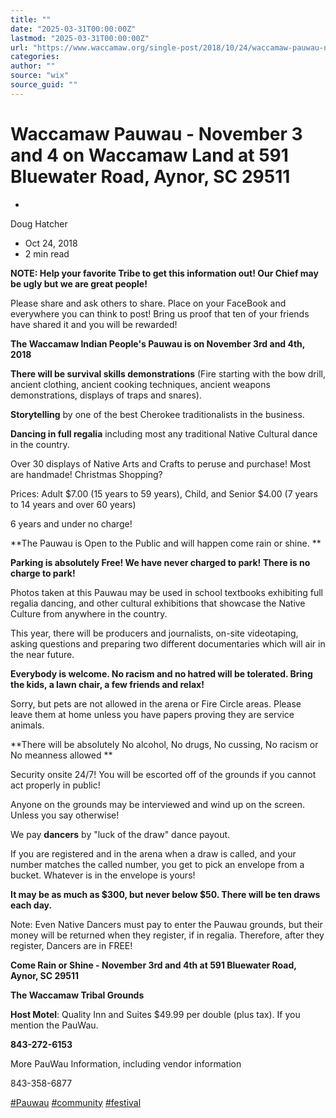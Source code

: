 ```yaml
---
title: ""
date: "2025-03-31T00:00:00Z"
lastmod: "2025-03-31T00:00:00Z"
url: "https://www.waccamaw.org/single-post/2018/10/24/waccamaw-pauwau-november-3-and-4-on-waccamaw-land-at-591-bluewater-road-aynor-sc-29511"
categories:
author: ""
source: "wix"
source_guid: ""
---
```


# Waccamaw Pauwau - November 3 and 4 on Waccamaw Land at 591 Bluewater Road, Aynor, SC 29511

-

Doug Hatcher
- Oct 24, 2018
- 2 min read

**NOTE: Help your favorite Tribe to get this information out! Our Chief may be ugly but we are great people!**

Please share and ask others to share.  Place on your FaceBook and everywhere you can think to post! Bring us proof that ten of your friends have shared it and you will be rewarded!

**The Waccamaw Indian People's  Pauwau is on  November 3rd and 4th, 2018**

**There will be survival skills demonstrations** (Fire starting with the bow drill, ancient clothing, ancient cooking techniques, ancient weapons demonstrations, displays of traps and snares).

**Storytelling** by one of the best Cherokee traditionalists in the business.

**Dancing in full regalia** including most any traditional Native Cultural dance in the country.

Over 30 displays of Native Arts and Crafts to peruse and purchase! Most are handmade! Christmas Shopping?

Prices: Adult $7.00 (15 years to 59 years), Child, and Senior $4.00 (7 years to 14 years and over 60 years)

6 years and under no charge!

**The Pauwau is Open to the Public and will happen come rain or shine. **

**Parking is absolutely Free! We have never charged to park! There is no charge to park!**

Photos taken at this Pauwau may be used in school textbooks exhibiting full regalia dancing, and other cultural exhibitions that showcase the Native Culture from anywhere in the country.

This year, there will be producers and journalists, on-site videotaping, asking questions and preparing two different documentaries which will air in the near future.

**Everybody is welcome. No racism and no hatred will be tolerated. Bring the kids, a lawn chair, a few friends and relax!**

Sorry, but pets are not allowed in the arena or Fire Circle areas. Please leave them at home unless you have papers proving they are service animals.

**There will be absolutely No alcohol, No drugs, No cussing, No racism or No meanness allowed **

Security onsite 24/7!  You will be escorted off of the grounds if you cannot act properly in public!

Anyone on the grounds may be interviewed and wind up on the screen. Unless you say otherwise!

We pay **dancers** by "luck of the draw" dance payout.

If you are registered and in the arena when a draw is called, and your number matches the called number, you get to pick an envelope from a bucket. Whatever is in the envelope is yours!

**It may be as much as $300,  but never below $50. There will be ten draws each day.**

Note: Even Native Dancers must pay to enter the Pauwau grounds, but their money will be returned when they register, if in regalia. Therefore, after they register, Dancers are in FREE!

**Come Rain or Shine -  November 3rd and 4th at 591 Bluewater Road, Aynor, SC 29511**

**The Waccamaw Tribal Grounds**

**Host Motel**: Quality Inn and Suites $49.99 per double (plus tax). If you mention the PauWau.

**843-272-6153**

More PauWau Information, including vendor information

843-358-6877

[#Pauwau](https://www.waccamaw.org/updates/hashtags/Pauwau) [#community](https://www.waccamaw.org/updates/hashtags/community) [#festival](https://www.waccamaw.org/updates/hashtags/festival)

